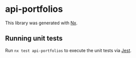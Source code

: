 # api-portfolios

This library was generated with [Nx](https://nx.dev).

## Running unit tests

Run `nx test api-portfolios` to execute the unit tests via [Jest](https://jestjs.io).

